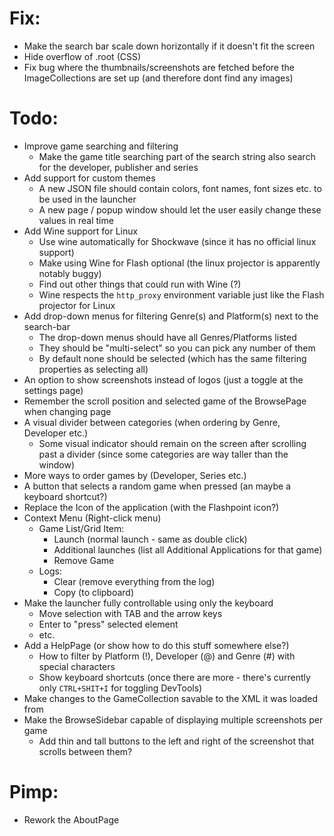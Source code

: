 # Fix:
* Make the search bar scale down horizontally if it doesn't fit the screen
* Hide overflow of .root (CSS)
* Fix bug where the thumbnails/screenshots are fetched before the ImageCollections are set up (and therefore dont find any images)

# Todo:
* Improve game searching and filtering
  - Make the game title searching part of the search string also search for the developer, publisher and series
* Add support for custom themes
  - A new JSON file should contain colors, font names, font sizes etc. to be used in the launcher
  - A new page / popup window should let the user easily change these values in real time
* Add Wine support for Linux
  - Use wine automatically for Shockwave (since it has no official linux support) 
  - Make using Wine for Flash optional (the linux projector is apparently notably buggy)
  - Find out other things that could run with Wine (?)
  - Wine respects the ``http_proxy`` environment variable just like the Flash projector for Linux
* Add drop-down menus for filtering Genre(s) and Platform(s) next to the search-bar
  - The drop-down menus should have all Genres/Platforms listed
  - They should be "multi-select" so you can pick any number of them
  - By default none should be selected (which has the same filtering properties as selecting all)
* An option to show screenshots instead of logos (just a toggle at the settings page)
* Remember the scroll position and selected game of the BrowsePage when changing page
* A visual divider between categories (when ordering by Genre, Developer etc.)
  - Some visual indicator should remain on the screen after scrolling past a divider 
    (since some categories are way taller than the window)
* More ways to order games by (Developer, Series etc.)
* A button that selects a random game when pressed (an maybe a keyboard shortcut?)
* Replace the Icon of the application (with the Flashpoint icon?)
* Context Menu (Right-click menu)
  - Game List/Grid Item:
    * Launch (normal launch - same as double click)
    * Additional launches (list all Additional Applications for that game)
    * Remove Game
  - Logs:
    * Clear (remove everything from the log)
    * Copy (to clipboard)
* Make the launcher fully controllable using only the keyboard
  - Move selection with TAB and the arrow keys
  - Enter to "press" selected element
  - etc.
* Add a HelpPage (or show how to do this stuff somewhere else?)
  - How to filter by Platform (!), Developer (@) and Genre (#) with special characters
  - Show keyboard shortcuts (once there are more - there's currently only ``CTRL+SHIT+I`` for toggling DevTools)
* Make changes to the GameCollection savable to the XML it was loaded from
* Make the BrowseSidebar capable of displaying multiple screenshots per game
  - Add thin and tall buttons to the left and right of the screenshot that scrolls between them?

# Pimp:
* Rework the AboutPage
